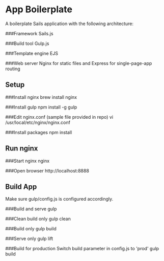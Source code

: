 App Boilerplate
===============
A boilerplate Sails application with the following architecture:

###Framework
Sails.js

###Build tool
Gulp.js

###Template engine
EJS

###Web server
Nginx for static files and Express for single-page-app routing



Setup
-----

###Install nginx
brew install nginx

###Install gulp
npm install -g gulp

###Edit nginx.conf (sample file provided in repo)
vi /usr/local/etc/nginx/nginx.conf

###Install packages
npm install



Run nginx
---------

###Start nginx
nginx

###Open browser
http://localhost:8888


Build App
---------
Make sure gulp/config.js is configured accordingly.

###Build and serve
gulp

###Clean build only
gulp clean

###Build only
gulp build

###Serve only
gulp lift

###Build for production
Switch build parameter in config.js to 'prod'
gulp build
